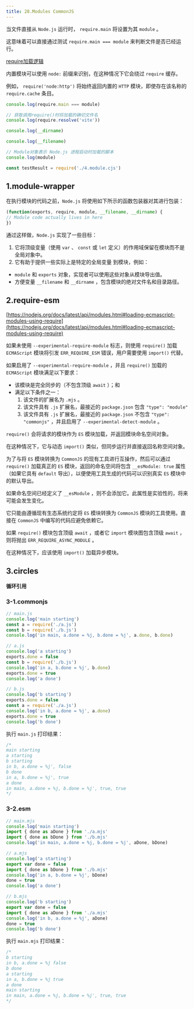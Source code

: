 ```yaml
---
title: 28.Modules CommonJS
---
```


当文件直接从 `Node.js` 运行时， `require.main` 将设置为其 `module` 。

这意味着可以直接通过测试 `require.main === module` 来判断文件是否已经运行。

[require加载逻辑](https://nodejs.org/docs/latest/api/modules.html#all-together)

内置模块可以使用 `node:` 前缀来识别，在这种情况下它会绕过 `require` 缓存。

例如， `require('node:http')` 将始终返回内置的 `HTTP` 模块，即使存在该名称的 `require.cache` 条目。

```js
console.log(require.main === module)

// 获取调用require()时将加载的确切文件名
console.log(require.resolve('vite'))

console.log(__dirname)

console.log(__filename)

// Module对象表示 Node.js 进程启动时加载的脚本
console.log(module)

const testResult = require('./4.module.cjs')
```

## 1.module-wrapper

在执行模块的代码之前，`Node.js` 将使用如下所示的函数包装器对其进行包装：

```js
(function(exports, require, module, __filename, __dirname) {
// Module code actually lives in here
})
```

通过这样做，`Node.js` 实现了一些目标：

1. 它将顶级变量（使用 `var` 、 `const` 或 `let` 定义）的作用域保留在模块而不是全局对象中。
2. 它有助于提供一些实际上是特定的全局变量 到模块，例如：
  - `module` 和 `exports` 对象，实现者可以使用这些对象从模块导出值。
  - 方便变量 `__filename` 和 `__dirname` ，包含模块的绝对文件名和目录路径。

## 2.require-esm

[https://nodejs.org/docs/latest/api/modules.html#loading-ecmascript-modules-using-require](https://nodejs.org/docs/latest/api/modules.html#loading-ecmascript-modules-using-require)

如果未使用 `--experimental-require-module` 标志，则使用 `require()` 加载 `ECMAScript` 模块将引发 `ERR_REQUIRE_ESM` 错误，用户需要使用 `import()` 代替。

如果启用了 `--experimental-require-module` ，并且 `require()` 加载的 `ECMAScript` 模块满足以下要求：

- 该模块是完全同步的（不包含顶级 `await` ）；和
- 满足以下条件之一：
  1. 该文件的扩展名为 `.mjs` 。
  2. 该文件具有 `.js` 扩展名，最接近的 `package.json` 包含 `"type": "module"`
  3. 该文件具有 `.js` 扩展名，最接近的 `package.json` 不包含 `"type": "commonjs"` ，并且启用了 `--experimental-detect-module` 。

`require()` 会将请求的模块作为 `ES` 模块加载，并返回模块命名空间对象。

在这种情况下，它与动态 `import()` 类似，但同步运行并直接返回名称空间对象。

为了与将 `ES` 模块转换为 `CommonJS` 的现有工具进行互操作，然后可以通过 `require()` 加载真正的 `ES` 模块，返回的命名空间将包含 `__esModule: true` 属性（如果它具有 `default` 导出），以便使用工具生成的代码可以识别真实 `ES` 模块中的默认导出。

如果命名空间已经定义了 `__esModule` ，则不会添加它。此属性是实验性的，将来可能会发生变化。

它只能由遵循现有生态系统约定将 `ES` 模块转换为 `CommonJS` 模块的工具使用。直接在 `CommonJS` 中编写的代码应避免依赖它。

如果 `require()` 模块包含顶级 `await` ，或者它 `import` 模块图包含顶级 `await` ，则将抛出 `ERR_REQUIRE_ASYNC_MODULE` 。

在这种情况下，应该使用 `import()` 加载异步模块。

## 3.circles

**循环引用**

### 3-1.commonjs

```js
// main.js
console.log('main starting')
const a = require('./a.js')
const b = require('./b.js')
console.log('in main, a.done = %j, b.done = %j', a.done, b.done)

// a.js
console.log('a starting')
exports.done = false
const b = require('./b.js')
console.log('in a, b.done = %j', b.done)
exports.done = true
console.log('a done')

// b.js
console.log('b starting')
exports.done = false
const a = require('./a.js')
console.log('in b, a.done = %j', a.done)
exports.done = true
console.log('b done')
```

执行 `main.js` 打印结果：

```js
/*
main starting
a starting
b starting
in b, a.done = %j', false
b done
in a, b.done = %j', true
a done
in main, a.done = %j, b.done = %j', true, true
*/
```

### 3-2.esm

```js
// main.mjs
console.log('main starting')
import { done as aDone } from './a.mjs'
import { done as bDone } from './b.mjs'
console.log('in main, a.done = %j, b.done = %j', aDone, bDone)

// a.mjs
console.log('a starting')
export var done = false
import { done as bDone } from './b.mjs'
console.log('in a, b.done = %j', bDone)
done = true
console.log('a done')

// b.mjs
console.log('b starting')
export var done = false
import { done as aDone } from './a.mjs'
console.log('in b, a.done = %j', aDone)
done = true
console.log('b done')
```

执行 `main.mjs` 打印结果：

```js
/*
b starting
in b, a.done = %j false
b done
a starting
in a, b.done = %j true
a done
main starting
in main, a.done = %j, b.done = %j', true, true
*/
```
